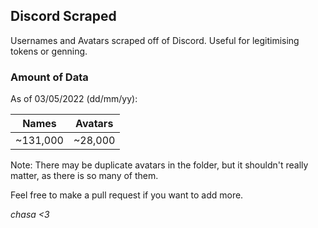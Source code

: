 ## Discord Scraped
Usernames and Avatars scraped off of Discord.
Useful for legitimising tokens or genning.

### Amount of Data
As of 03/05/2022 (dd/mm/yy):

| Names    | Avatars |
|----------|---------|
| ~131,000 | ~28,000 |

Note: There may be duplicate avatars in the folder, but it shouldn't really matter, as there is so many of them.

Feel free to make a pull request if you want to add more.

*chasa <3*
